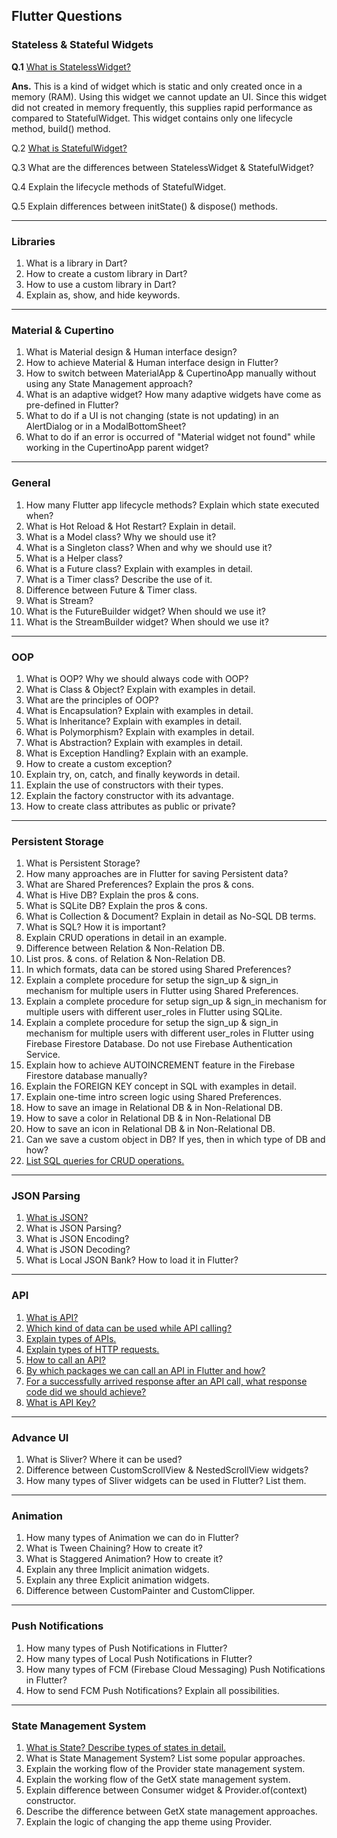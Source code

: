## Flutter Questions


### Stateless & Stateful Widgets

**Q.1** [What is StatelessWidget?](https://medium.com/@milankathiriya/what-is-statelesswidget-in-flutter-4932bb11e498)

**Ans.**
This is a kind of widget which is static and only created once in a memory (RAM). Using this widget we cannot update an UI. Since this widget did not created in memory frequently, this supplies rapid performance as compared to StatefulWidget. This widget contains only one lifecycle method, build() method.

Q.2 [What is StatefulWidget?](https://medium.com/@milankathiriya/what-is-statefulwidget-in-flutter-6e043c4cbda9)

Q.3 What are the differences between StatelessWidget & StatefulWidget?

Q.4 Explain the lifecycle methods of StatefulWidget.

Q.5 Explain differences between initState() & dispose() methods.

---

### Libraries

1. What is a library in Dart?
2. How to create a custom library in Dart?
3. How to use a custom library in Dart?
4. Explain as, show, and hide keywords.

---

### Material & Cupertino

1. What is Material design & Human interface design?
2. How to achieve Material & Human interface design in Flutter?
3. How to switch between MaterialApp & CupertinoApp manually without using any State Management approach?
4. What is an adaptive widget? How many adaptive widgets have come as pre-defined in Flutter?
5. What to do if a UI is not changing (state is not updating) in an AlertDialog or in a ModalBottomSheet?
6. What to do if an error is occurred of "Material widget not found" while working in the CupertinoApp parent widget?

---

### General

1. How many Flutter app lifecycle methods? Explain which state executed when?
2. What is Hot Reload & Hot Restart? Explain in detail.
3. What is a Model class? Why we should use it?
4. What is a Singleton class? When and why we should use it?
5. What is a Helper class?
6. What is a Future class? Explain with examples in detail.
7. What is a Timer class? Describe the use of it.
8. Difference between Future & Timer class.
9. What is Stream?
10. What is the FutureBuilder widget? When should we use it?
11. What is the StreamBuilder widget? When should we use it?

---

### OOP

1. What is OOP? Why we should always code with OOP?
2. What is Class & Object? Explain with examples in detail.
3. What are the principles of OOP?
4. What is Encapsulation? Explain with examples in detail.
5. What is Inheritance? Explain with examples in detail.
6. What is Polymorphism? Explain with examples in detail.
7. What is Abstraction? Explain with examples in detail.
8. What is Exception Handling? Explain with an example.
9. How to create a custom exception?
10. Explain try, on, catch, and finally keywords in detail.
11. Explain the use of constructors with their types.
12. Explain the factory constructor with its advantage.
13. How to create class attributes as public or private?

---

### Persistent Storage

1. What is Persistent Storage?
2. How many approaches are in Flutter for saving Persistent data?
3. What are Shared Preferences? Explain the pros & cons.
4. What is Hive DB? Explain the pros & cons.
5. What is SQLite DB? Explain the pros & cons.
6. What is Collection & Document? Explain in detail as No-SQL DB terms.
7. What is SQL? How it is important?
8. Explain CRUD operations in detail in an example.
9. Difference between Relation & Non-Relation DB.
10. List pros. & cons. of Relation & Non-Relation DB.
11. In which formats, data can be stored using Shared Preferences?
12. Explain a complete procedure for setup the sign_up & sign_in mechanism for multiple users in Flutter using Shared Preferences.
13. Explain a complete procedure for setup sign_up & sign_in mechanism for multiple users with different user_roles in Flutter using SQLite.
14. Explain a complete procedure for setup the sign_up & sign_in mechanism for multiple users with different user_roles in Flutter using Firebase Firestore Database. Do not use Firebase Authentication Service.
15. Explain how to achieve AUTOINCREMENT feature in the Firebase Firestore database manually?
16. Explain the FOREIGN KEY concept in SQL with examples in detail.
17. Explain one-time intro screen logic using Shared Preferences.
18. How to save an image in Relational DB & in Non-Relational DB.
19. How to save a color in Relational DB & in Non-Relational DB
20. How to save an icon in Relational DB & in Non-Relational DB.
21. Can we save a custom object in DB? If yes, then in which type of DB and how?
22. [List SQL queries for CRUD operations.](https://medium.com/@milankathiriya/sql-queries-for-sqlite-database-9729a841ba7d)

---

### JSON Parsing

1. [What is JSON?](https://medium.com/@milankathiriya/what-is-json-7e13f6cbfc57)
2. What is JSON Parsing?
3. What is JSON Encoding?
4. What is JSON Decoding?
5. What is Local JSON Bank? How to load it in Flutter?

---

### API

1. [What is API?](https://medium.com/@milankathiriya/what-is-api-f80bbd78f771)
2. [Which kind of data can be used while API calling?](https://medium.com/@milankathiriya/what-is-api-f80bbd78f771#6157)
3. [Explain types of APIs.](https://medium.com/@milankathiriya/what-is-api-f80bbd78f771#2402)
4. [Explain types of HTTP requests.](https://medium.com/@milankathiriya/what-is-api-f80bbd78f771#e3db)
5. [How to call an API?](https://medium.com/@milankathiriya/what-is-api-f80bbd78f771#024f)
6. [By which packages we can call an API in Flutter and how?](https://medium.com/@milankathiriya/api-calling-in-flutter-5b118d9e25c2)
7. [For a successfully arrived response after an API call, what response code did we should achieve?](https://medium.com/@milankathiriya/what-is-api-f80bbd78f771#3027)
8. [What is API Key?](https://medium.com/@milankathiriya/what-is-api-f80bbd78f771#473c)

---

### Advance UI

1. What is Sliver? Where it can be used?
2. Difference between CustomScrollView & NestedScrollView widgets?
3. How many types of Sliver widgets can be used in Flutter? List them.

---

### Animation

1. How many types of Animation we can do in Flutter?
2. What is Tween Chaining? How to create it?
3. What is Staggered Animation? How to create it?
4. Explain any three Implicit animation widgets.
5. Explain any three Explicit animation widgets.
6. Difference between CustomPainter and CustomClipper.

---

### Push Notifications

1. How many types of Push Notifications in Flutter?
2. How many types of Local Push Notifications in Flutter?
3. How many types of FCM (Firebase Cloud Messaging) Push Notifications in Flutter?
4. How to send FCM Push Notifications? Explain all possibilities.

---

### State Management System

1. [What is State? Describe types of states in detail.](https://medium.com/@milankathiriya/what-is-state-in-flutter-describe-types-of-states-in-detail-22af620ba7d5)
2. What is State Management System? List some popular approaches.
3. Explain the working flow of the Provider state management system.
4. Explain the working flow of the GetX state management system.
5. Explain difference between Consumer widget & Provider.of(context) constructor.
6. Describe the difference between GetX state management approaches.
7. Explain the logic of changing the app theme using Provider.
